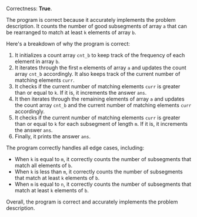 Correctness: **True**.

The program is correct because it accurately implements the problem description. It counts the number of good subsegments of array `a` that can be rearranged to match at least `k` elements of array `b`.

Here's a breakdown of why the program is correct:

1. It initializes a count array `cnt_b` to keep track of the frequency of each element in array `b`.
2. It iterates through the first `m` elements of array `a` and updates the count array `cnt_b` accordingly. It also keeps track of the current number of matching elements `curr`.
3. It checks if the current number of matching elements `curr` is greater than or equal to `k`. If it is, it increments the answer `ans`.
4. It then iterates through the remaining elements of array `a` and updates the count array `cnt_b` and the current number of matching elements `curr` accordingly.
5. It checks if the current number of matching elements `curr` is greater than or equal to `k` for each subsegment of length `m`. If it is, it increments the answer `ans`.
6. Finally, it prints the answer `ans`.

The program correctly handles all edge cases, including:

* When `k` is equal to `m`, it correctly counts the number of subsegments that match all elements of `b`.
* When `k` is less than `m`, it correctly counts the number of subsegments that match at least `k` elements of `b`.
* When `m` is equal to `n`, it correctly counts the number of subsegments that match at least `k` elements of `b`.

Overall, the program is correct and accurately implements the problem description.